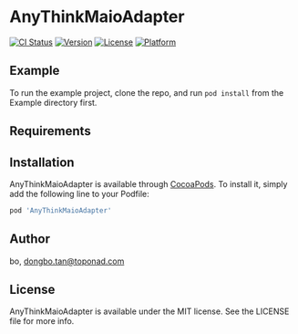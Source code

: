 # AnyThinkMaioAdapter

[![CI Status](https://img.shields.io/travis/bo/AnyThinkMaioAdapter.svg?style=flat)](https://travis-ci.org/bo/AnyThinkMaioAdapter)
[![Version](https://img.shields.io/cocoapods/v/AnyThinkMaioAdapter.svg?style=flat)](https://cocoapods.org/pods/AnyThinkMaioAdapter)
[![License](https://img.shields.io/cocoapods/l/AnyThinkMaioAdapter.svg?style=flat)](https://cocoapods.org/pods/AnyThinkMaioAdapter)
[![Platform](https://img.shields.io/cocoapods/p/AnyThinkMaioAdapter.svg?style=flat)](https://cocoapods.org/pods/AnyThinkMaioAdapter)

## Example

To run the example project, clone the repo, and run `pod install` from the Example directory first.

## Requirements

## Installation

AnyThinkMaioAdapter is available through [CocoaPods](https://cocoapods.org). To install
it, simply add the following line to your Podfile:

```ruby
pod 'AnyThinkMaioAdapter'
```

## Author

bo, dongbo.tan@toponad.com

## License

AnyThinkMaioAdapter is available under the MIT license. See the LICENSE file for more info.
